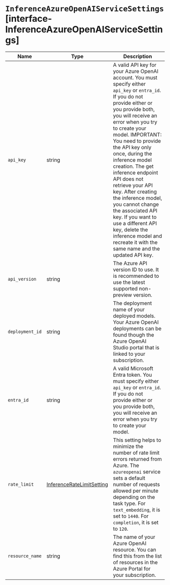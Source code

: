 # `InferenceAzureOpenAIServiceSettings` [interface-InferenceAzureOpenAIServiceSettings]

| Name | Type | Description |
| - | - | - |
| `api_key` | string | A valid API key for your Azure OpenAI account. You must specify either `api_key` or `entra_id`. If you do not provide either or you provide both, you will receive an error when you try to create your model. IMPORTANT: You need to provide the API key only once, during the inference model creation. The get inference endpoint API does not retrieve your API key. After creating the inference model, you cannot change the associated API key. If you want to use a different API key, delete the inference model and recreate it with the same name and the updated API key. |
| `api_version` | string | The Azure API version ID to use. It is recommended to use the latest supported non-preview version. |
| `deployment_id` | string | The deployment name of your deployed models. Your Azure OpenAI deployments can be found though the Azure OpenAI Studio portal that is linked to your subscription. |
| `entra_id` | string | A valid Microsoft Entra token. You must specify either `api_key` or `entra_id`. If you do not provide either or you provide both, you will receive an error when you try to create your model. |
| `rate_limit` | [InferenceRateLimitSetting](./InferenceRateLimitSetting.md) | This setting helps to minimize the number of rate limit errors returned from Azure. The `azureopenai` service sets a default number of requests allowed per minute depending on the task type. For `text_embedding`, it is set to `1440`. For `completion`, it is set to `120`. |
| `resource_name` | string | The name of your Azure OpenAI resource. You can find this from the list of resources in the Azure Portal for your subscription. |
